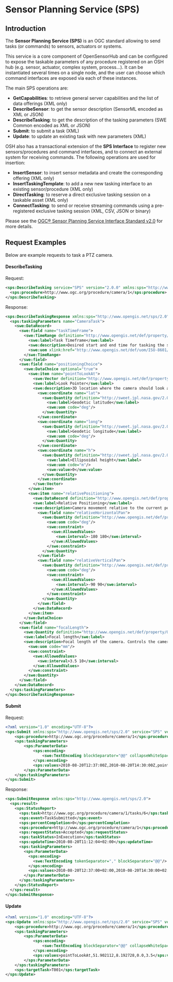 # Sensor Planning Service (SPS)

## Introduction

The **Sensor Planning Service (SPS)** is an OGC standard allowing to send tasks (or commands) to sensors, actuators or systems.

This service is a core component of OpenSensorHub and can be configured to expose the taskable parameters of any procedure registered on an OSH hub (e.g. sensor, actuator, complex system, process...). It can be instantiated several times on a single node, and the user can choose which command interfaces are exposed via each of these instances.
 
The main SPS operations are:

  * **GetCapabilities**: to retrieve general server capabilities and the list of data offerings (XML only)
  * **DescribeSensor**: to get the sensor description (SensorML encoded as XML or JSON)
  * **DescribeTasking**: to get the description of the tasking parameters (SWE Common encoded as XML or JSON)
  * **Submit**: to submit a task (XML)
  * **Update**: to update an existing task with new parameters (XML)
  
OSH also has a transactional extension of the **SPS Interface** to register new sensors/procedures and command interfaces, and to connect an external system for receiving commands. The following operations are used for insertion:

  * **InsertSensor**: to insert sensor metadata and create the corresponding offering (XML only)
  * **InsertTaskingTemplate**: to add a new new tasking interface to an existing sensor/procedure (XML only)
  * **DirectTasking**: to reserve a direct exclusive tasking session on a taskable asset (XML only)
  * **ConnectTasking**: to send or receive streaming commands using a pre-registered exclusive tasking session (XML, CSV, JSON or binary)

Please see the [OGC® Sensor Planning Service Interface Standard v2.0](http://www.opengeospatial.org/standards/sps) for more details.


## Request Examples

Below are example requests to task a PTZ camera.

#### DescribeTasking

Request:

```xml
<sps:DescribeTasking service="SPS" version="2.0.0" xmlns:sps="http://www.opengis.net/sps/2.0">
  <sps:procedure>http://www.ogc.org/procedure/camera/1</sps:procedure>
</sps:DescribeTasking>
```

Response:

```xml
<sps:DescribeTaskingResponse xmlns:sps="http://www.opengis.net/sps/2.0" xmlns:swe="http://www.opengis.net/swe/2.0" xmlns:swes="http://www.opengis.net/swes/2.0" xmlns:xlink="http://www.w3.org/1999/xlink">
  <sps:taskingParameters name="CameraTask">
    <swe:DataRecord>
      <swe:field name="taskTimeFrame">
        <swe:TimeRange definition="http://www.opengis.net/def/property/OGC-SPS/0/TaskTimeFrame" referenceFrame="http://www.opengis.net/def/trs/BIPM/0/UTC" optional="false" updatable="false">
          <swe:label>Task Timeframe</swe:label>
          <swe:description>Desired start and end time for tasking the sensor</swe:description>
          <swe:uom xlink:href="http://www.opengis.net/def/uom/ISO-8601/0/Gregorian"/>
        </swe:TimeRange>
      </swe:field>
      <swe:field name="positioningChoice">
        <swe:DataChoice optional="true">
          <swe:item name="pointToLookAt">
            <swe:Vector definition="http://www.opengis.net/def/property/OGC-SPS-X-CAM/0/PointToLookAt" referenceFrame="http://www.opengis.net/def/crs/EPSG/0/4979">
            <swe:label>Look Pointer</swe:label>
            <swe:description>3D location where the camera should look at</swe:description>
              <swe:coordinate name="lat">
                <swe:Quantity definition="http://sweet.jpl.nasa.gov/2.0/spaceCoordinates.owl#Latitude" axisID="Lat">
                  <swe:label>Geodetic latitude</swe:label>
                  <swe:uom code="deg"/>
                </swe:Quantity>
              </swe:coordinate>
              <swe:coordinate name="long">
                <swe:Quantity definition="http://sweet.jpl.nasa.gov/2.0/spaceCoordinates.owl#Longitude" axisID="Long">
                  <swe:label>Geodetic longitude</swe:label>
                  <swe:uom code="deg"/>
                </swe:Quantity>
              </swe:coordinate>
              <swe:coordinate name="h">
                <swe:Quantity definition="http://sweet.jpl.nasa.gov/2.0/spaceCoordinates.owl#Vertical" axisID="h">
                  <swe:label>Ellipsoidal height</swe:label>
                  <swe:uom code="m"/>
                  <swe:value>0</swe:value>
                </swe:Quantity>
              </swe:coordinate>
            </swe:Vector>
          </swe:item>
          <swe:item name="relativePositioning">
            <swe:DataRecord definition="http://www.opengis.net/def/property/OGC-SPS-X-CAM/0/RelativePan">
            <swe:label>Relative Positioning</swe:label>
            <swe:description>Camera movement relative to the current position</swe:description>
              <swe:field name="relativeHorizontalPan">
                <swe:Quantity definition="http://www.opengis.net/def/property/OGC-SPS-X-CAM/0/RelativeHorizontalPan" optional="true">
                  <swe:uom code="deg"/>
                  <swe:constraint>
                    <swe:AllowedValues>
                      <swe:interval>-180 180</swe:interval>
                    </swe:AllowedValues>
                  </swe:constraint>
                </swe:Quantity>
              </swe:field>
              <swe:field name="relativeVerticalPan">
                <swe:Quantity definition="http://www.opengis.net/def/property/OGC-SPS-X-CAM/0/RelativeVerticalPan" optional="true">
                  <swe:uom code="deg"/>
                  <swe:constraint>
                    <swe:AllowedValues>
                      <swe:interval>-90 90</swe:interval>
                    </swe:AllowedValues>
                  </swe:constraint>
                </swe:Quantity>
              </swe:field>
            </swe:DataRecord>
          </swe:item>
        </swe:DataChoice>
      </swe:field>
      <swe:field name="focalLength">
        <swe:Quantity definition="http://www.opengis.net/def/property/OGC-SPS-X-CAM/0/FocalLength" optional="true">
        <swe:label>Focal length</swe:label>
        <swe:description>Focal length of the camera. Controls the camera's zoom level.</swe:description>
          <swe:uom code="mm"/>
          <swe:constraint>
            <swe:AllowedValues>
              <swe:interval>3.5 10</swe:interval>
            </swe:AllowedValues>
          </swe:constraint>
        </swe:Quantity>
      </swe:field>
    </swe:DataRecord>
  </sps:taskingParameters>
</sps:DescribeTaskingResponse>
```

#### Submit

Request:

```xml
<?xml version="1.0" encoding="UTF-8"?>
<sps:Submit xmlns:sps="http://www.opengis.net/sps/2.0" service="SPS" version="2.0.0" xmlns:swe="http://www.opengis.net/swe/2.0">
    <sps:procedure>http://www.ogc.org/procedure/camera/1</sps:procedure>
    <sps:taskingParameters>
        <sps:ParameterData>
            <sps:encoding>
                <swe:TextEncoding blockSeparator="@@" collapseWhiteSpaces="true" decimalSeparator="." tokenSeparator=","/>
            </sps:encoding>
            <sps:values>2010-08-20T12:37:00Z,2010-08-20T14:30:00Z,pointToLookAt,51.902112,8.192728,0.0,3.5</sps:values>
        </sps:ParameterData>
    </sps:taskingParameters>
</sps:Submit>
```

Response:

```xml
<sps:SubmitResponse xmlns:sps="http://www.opengis.net/sps/2.0">
  <sps:result>
    <sps:StatusReport>
      <sps:task>http://www.ogc.org/procedure/camera/1/tasks/6</sps:task>
      <sps:event>TaskSubmitted</sps:event>
      <sps:percentCompletion>0</sps:percentCompletion>
      <sps:procedure>http://www.ogc.org/procedure/camera/1</sps:procedure>
      <sps:requestStatus>Accepted</sps:requestStatus>
      <sps:taskStatus>InExecution</sps:taskStatus>
      <sps:updateTime>2010-08-20T11:12:04+02:00</sps:updateTime>
      <sps:taskingParameters>
        <sps:ParameterData>
          <sps:encoding>
            <swe:TextEncoding tokenSeparator="," blockSeparator="@@"/>
          </sps:encoding>
          <sps:values>2010-08-20T12:37:00+02:00,2010-08-20T14:30:00+02:00,Y,pointToLookAt,51.902112,8.192728,0,Y,3.5</sps:values>
        </sps:ParameterData>
      </sps:taskingParameters>
    </sps:StatusReport>
  </sps:result>
</sps:SubmitResponse>
```


#### Update

```xml
<?xml version="1.0" encoding="UTF-8"?>
<sps:Update xmlns:sps="http://www.opengis.net/sps/2.0" service="SPS" version="2.0.0" xmlns:swe="http://www.opengis.net/swe/2.0">
    <sps:procedure>http://www.ogc.org/procedure/camera/1</sps:procedure>
    <sps:taskingParameters>
        <sps:ParameterData>
            <sps:encoding>
                <swe:TextEncoding blockSeparator="@@" collapseWhiteSpaces="true" decimalSeparator="." tokenSeparator=","/>
            </sps:encoding>
            <sps:values>pointToLookAt,51.902112,8.192728,0.0,3.5</sps:values>
        </sps:ParameterData>
    </sps:taskingParameters>
    <sps:targetTask>T001</sps:targetTask>
</sps:Update>
```
